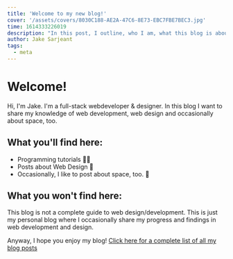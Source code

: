 ```yaml
---
title: 'Welcome to my new blog!'
cover: '/assets/covers/8030C188-AE2A-47C6-8E73-EBC7FBE7BEC3.jpg'
time: 1614333226019
description: "In this post, I outline, who I am, what this blog is about and what kind of content you'll find here."
author: Jake Sarjeant
tags:
  - meta
---
```


# Welcome!

Hi, I'm Jake. I'm a full-stack webdeveloper & designer. In this blog I want to share my knowledge of web development,
web design and occasionally about space, too.

## What you'll find here:
 - Programming tutorials 👨‍💻
 - Posts about Web Design 🎨
 - Occasionally, I like to post about space, too. 🚀

## What you won't find here:
This blog is not a complete guide to web design/development. This is just my personal blog where I occasionally share my
progress and findings in web development and design.

Anyway, I hope you enjoy my blog! [Click here for a complete list of all my blog posts](/#more)
